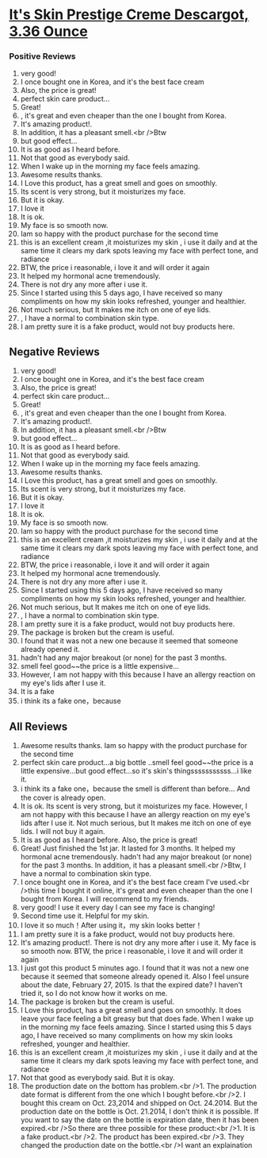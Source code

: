 # [It&#x27;s Skin Prestige Creme Descargot, 3.36 Ounce](https://products.checkmycream.com/products/It&#x27;s-Skin-Prestige-Creme-Descargot-3.36-Ounce.html)

### Positive Reviews

<ol>
      <li>very good!</li>
      <li>I once bought one in Korea, and it&#x27;s the best face cream</li>
      <li>Also, the price is great!</li>
      <li>perfect skin care product...</li>
      <li>Great!</li>
      <li>, it&#x27;s great and even cheaper than the one I bought from Korea.</li>
      <li>It&#x27;s amazing product!.</li>
      <li>In addition, it has a pleasant smell.&lt;br /&gt;Btw</li>
      <li>but good effect...</li>
      <li>It is as good as I heard before.</li>
      <li>Not that good as everybody said.</li>
      <li>When I wake up in the morning my face feels amazing.</li>
      <li>Awesome results thanks.</li>
      <li>I Love this product, has a great smell and goes on smoothly.</li>
      <li>Its scent is very strong, but it moisturizes my face.</li>
      <li>But it is okay.</li>
      <li>I love it</li>
      <li>It is ok.</li>
      <li>My face is so smooth now.</li>
      <li>Iam so happy with the product purchase for the second time</li>
      <li>this is an excellent cream ,it moisturizes my skin , i use it daily and at the same time it clears my dark spots leaving my face with perfect tone, and radiance</li>
      <li>BTW, the price i reasonable, i love it and will order it again</li>
      <li>It helped my hormonal acne tremendously.</li>
      <li>There is not dry any more after i use it.</li>
      <li>Since I started using this 5 days ago, I have received so many compliments on how my skin looks refreshed, younger and healthier.</li>
      <li>Not much serious, but It makes me itch on one of eye lids.</li>
      <li>, I have a normal to combination skin type.</li>
      <li>I am pretty sure it is a fake product, would not buy products here.</li>
</ol>


<h2>Negative Reviews</h2>
<ol>
<li> very good!</li>
<li> I once bought one in Korea, and it&#x27;s the best face cream</li>
<li> Also, the price is great!</li>
<li> perfect skin care product...</li>
<li> Great!</li>
<li> , it&#x27;s great and even cheaper than the one I bought from Korea.</li>
<li> It&#x27;s amazing product!.</li>
<li> In addition, it has a pleasant smell.&lt;br /&gt;Btw</li>
<li> but good effect...</li>
<li> It is as good as I heard before.</li>
<li> Not that good as everybody said.</li>
<li> When I wake up in the morning my face feels amazing.</li>
<li> Awesome results thanks.</li>
<li> I Love this product, has a great smell and goes on smoothly.</li>
<li> Its scent is very strong, but it moisturizes my face.</li>
<li> But it is okay.</li>
<li> I love it</li>
<li> It is ok.</li>
<li> My face is so smooth now.</li>
<li> Iam so happy with the product purchase for the second time</li>
<li> this is an excellent cream ,it moisturizes my skin , i use it daily and at the same time it clears my dark spots leaving my face with perfect tone, and radiance</li>
<li> BTW, the price i reasonable, i love it and will order it again</li>
<li> It helped my hormonal acne tremendously.</li>
<li> There is not dry any more after i use it.</li>
<li> Since I started using this 5 days ago, I have received so many compliments on how my skin looks refreshed, younger and healthier.</li>
<li> Not much serious, but It makes me itch on one of eye lids.</li>
<li> , I have a normal to combination skin type.</li>
<li> I am pretty sure it is a fake product, would not buy products here.</li>
<li> The package is broken but the cream is useful.</li>
<li> I found that it was not a new one because it seemed that someone already opened it.</li>
<li> hadn&#x27;t had any major breakout (or none) for the past 3 months.</li>
<li> smell feel good~~the price is a little expensive...</li>
<li> However, I am not happy with this because I have an allergy reaction on my eye&#x27;s lids after I use it.</li>
<li> It is a fake</li>
<li> i think its a fake one，because</li>
</ol>

<h2>All Reviews</h2>

<ol>
    <li> Awesome results thanks. Iam so happy with the product purchase for the second time</li>
    <li> perfect skin care product...a big bottle ..smell feel good~~the price is a little expensive...but good effect...so it&#x27;s skin&#x27;s thingsssssssssss...i like it.</li>
    <li> i think its a fake one，because the smell is different than before... And the cover is already open.</li>
    <li> It is ok. Its scent is very strong, but it moisturizes my face. However, I am not happy with this because I have an allergy reaction on my eye&#x27;s lids after I use it. Not much serious, but It makes me itch on one of eye lids. I will not buy it again.</li>
    <li> It is as good as I heard before. Also, the price is great!</li>
    <li> Great! Just finished the 1st jar. It lasted for 3 months. It helped my hormonal acne tremendously. hadn&#x27;t had any major breakout (or none) for the past 3 months. In addition, it has a pleasant smell.&lt;br /&gt;Btw, I have a normal to combination skin type.</li>
    <li> I once bought one in Korea, and it&#x27;s the best face cream I&#x27;ve used.&lt;br /&gt;this time I bought it online, it&#x27;s great and even cheaper than the one I bought from Korea. I will recommend to my friends.</li>
    <li> very good! I use it every day I can see my face is changing!</li>
    <li> Second time use it. Helpful for my skin.</li>
    <li> I love it so much！After using it，my skin looks better！</li>
    <li> I am pretty sure it is a fake product, would not buy products here.</li>
    <li> It&#x27;s amazing product!. There is not dry any more after i use it. My face is so smooth now. BTW, the price i reasonable, i love it and will order it again</li>
    <li> I just got this product 5 minutes ago. I found that it was not a new one because it seemed that someone already opened it. Also I feel unsure about the date, February 27, 2015. Is that the expired date? I haven&#x27;t tried it, so I do not know how it works on me.</li>
    <li> The package is broken but the cream is useful.</li>
    <li> I Love this product, has a great smell and goes on smoothly. It does leave your face feeling a bit greasy but that does fade. When I wake up in the morning my face feels amazing. Since I started using this 5 days ago, I have received so many compliments on how my skin looks refreshed, younger and healthier.</li>
    <li> this is an excellent cream ,it moisturizes my skin , i use it daily and at the same time it clears my dark spots leaving my face with perfect tone, and radiance</li>
    <li> Not that good as everybody said. But it is okay.</li>
    <li> The production date on the bottom has problem.&lt;br /&gt;1. The production date format is different from the one which I bought before.&lt;br /&gt;2. I bought this cream on Oct. 23,2014 and shipped on Oct. 24.2014. But the production date on the bottle is Oct. 21.2014, I don&#x27;t think it is possible. If you want to say the date on the bottle is expiration date, then it has been expired.&lt;br /&gt;So there are three possible for these product:&lt;br /&gt;1. It is a fake product.&lt;br /&gt;2. The product has been expired.&lt;br /&gt;3. They changed the production date on the bottle.&lt;br /&gt;I want an explaination</li>
</ol>




